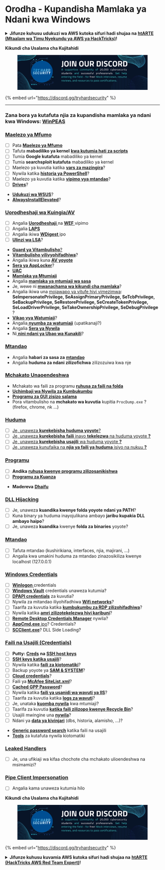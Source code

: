# Orodha - Kupandisha Mamlaka ya Ndani kwa Windows

<details>

<summary><strong>Jifunze kuhusu udukuzi wa AWS kutoka sifuri hadi shujaa na</strong> <a href="https://training.hacktricks.xyz/courses/arte"><strong>htARTE (Mtaalam wa Timu Nyekundu ya AWS ya HackTricks)</strong></a><strong>!</strong></summary>

Njia nyingine za kusaidia HackTricks:

* Ikiwa unataka kuona **kampuni yako ikitangazwa kwenye HackTricks** au **kupakua HackTricks kwa PDF** Angalia [**MIPANGO YA KUJIUNGA**](https://github.com/sponsors/carlospolop)!
* Pata [**bidhaa rasmi za PEASS & HackTricks**](https://peass.creator-spring.com)
* Gundua [**Familia ya PEASS**](https://opensea.io/collection/the-peass-family), mkusanyiko wetu wa [**NFTs**](https://opensea.io/collection/the-peass-family) ya kipekee
* **Jiunge na** 💬 [**Kikundi cha Discord**](https://discord.gg/hRep4RUj7f) au kikundi cha [**telegram**](https://t.me/peass) au **tufuate** kwenye **Twitter** 🐦 [**@carlospolopm**](https://twitter.com/hacktricks_live)**.**
* **Shiriki mbinu zako za udukuzi kwa kuwasilisha PRs kwa** [**HackTricks**](https://github.com/carlospolop/hacktricks) na [**HackTricks Cloud**](https://github.com/carlospolop/hacktricks-cloud) repos za github.

</details>

**Kikundi cha Usalama cha Kujitahidi**

<figure><img src="/.gitbook/assets/telegram-cloud-document-1-5159108904864449420.jpg" alt=""><figcaption></figcaption></figure>

{% embed url="https://discord.gg/tryhardsecurity" %}

***

### **Zana bora ya kutafuta njia za kupandisha mamlaka ya ndani kwa Windows:** [**WinPEAS**](https://github.com/carlospolop/privilege-escalation-awesome-scripts-suite/tree/master/winPEAS)

### [Maelezo ya Mfumo](windows-local-privilege-escalation/#system-info)

* [ ] Pata [**Maelezo ya Mfumo**](windows-local-privilege-escalation/#system-info)
* [ ] Tafuta **mabadiliko ya kernel** [**kwa kutumia hati za scripts**](windows-local-privilege-escalation/#version-exploits)
* [ ] Tumia **Google kutafuta** mabadiliko ya kernel
* [ ] Tumia **searchsploit kutafuta** mabadiliko ya kernel
* [ ] Maelezo ya kuvutia katika [**vars za mazingira**](windows-local-privilege-escalation/#environment)?
* [ ] Nywila katika [**historia ya PowerShell**](windows-local-privilege-escalation/#powershell-history)?
* [ ] Maelezo ya kuvutia katika [**vipimo vya mtandao**](windows-local-privilege-escalation/#internet-settings)?
* [ ] [**Drives**](windows-local-privilege-escalation/#drives)?
* [**Udukuzi wa WSUS**](windows-local-privilege-escalation/#wsus)?
* [**AlwaysInstallElevated**](windows-local-privilege-escalation/#alwaysinstallelevated)?

### [Uorodheshaji wa Kuingia/AV](windows-local-privilege-escalation/#enumeration)

* [ ] Angalia [**Uorodheshaji** ](windows-local-privilege-escalation/#audit-settings)na [**WEF** ](windows-local-privilege-escalation/#wef)vipimo
* [ ] Angalia [**LAPS**](windows-local-privilege-escalation/#laps)
* [ ] Angalia ikiwa [**WDigest** ](windows-local-privilege-escalation/#wdigest)ipo
* [ ] [**Ulinzi wa LSA**](windows-local-privilege-escalation/#lsa-protection)?
* [**Guard ya Vitambulisho**](windows-local-privilege-escalation/#credentials-guard)[?](windows-local-privilege-escalation/#cached-credentials)
* [**Vitambulisho vilivyohifadhiwa**](windows-local-privilege-escalation/#cached-credentials)?
* Angalia ikiwa kuna [**AV yoyote**](windows-av-bypass)
* [**Sera ya AppLocker**](authentication-credentials-uac-and-efs#applocker-policy)?
* [**UAC**](authentication-credentials-uac-and-efs/uac-user-account-control)
* [**Mamlaka ya Mtumiaji**](windows-local-privilege-escalation/#users-and-groups)
* Angalia [**mamlaka ya mtumiaji wa sasa**](windows-local-privilege-escalation/#users-and-groups)
* Je, wewe ni [**mwanachama wa kikundi cha mamlaka**](windows-local-privilege-escalation/#privileged-groups)?
* Angalia ikiwa una [mojawapo ya vitufe hivi vimezimwa](windows-local-privilege-escalation/#token-manipulation): **SeImpersonatePrivilege, SeAssignPrimaryPrivilege, SeTcbPrivilege, SeBackupPrivilege, SeRestorePrivilege, SeCreateTokenPrivilege, SeLoadDriverPrivilege, SeTakeOwnershipPrivilege, SeDebugPrivilege** ?
* [**Vikao vya Watumiaji**](windows-local-privilege-escalation/#logged-users-sessions)?
* Angalia[ **nyumba za watumiaji**](windows-local-privilege-escalation/#home-folders) (upatikanaji?)
* Angalia [**Sera ya Nywila**](windows-local-privilege-escalation/#password-policy)
* Ni[ **nini ndani ya Ubao wa Kunakili**](windows-local-privilege-escalation/#get-the-content-of-the-clipboard)?

### [Mtandao](windows-local-privilege-escalation/#network)

* Angalia **habari za sasa za** [**mtandao**](windows-local-privilege-escalation/#network)
* Angalia **huduma za ndani zilizofichwa** zilizozuiwa kwa nje

### [Mchakato Unaoendeshwa](windows-local-privilege-escalation/#running-processes)

* Mchakato wa faili za programu [**ruhusa za faili na folda**](windows-local-privilege-escalation/#file-and-folder-permissions)
* [**Uchimbaji wa Nywila za Kumbukumbu**](windows-local-privilege-escalation/#memory-password-mining)
* [**Programu za GUI zisizo salama**](windows-local-privilege-escalation/#insecure-gui-apps)
* Pora vitambulisho na **mchakato wa kuvutia** kupitia `ProcDump.exe` ? (firefox, chrome, nk ...)

### [Huduma](windows-local-privilege-escalation/#services)

* [ ] [Je, unaweza **kurekebisha huduma yoyote**?](windows-local-privilege-escalation#permissions)
* [ ] [Je, unaweza **kurekebisha** **faili** inayo **tekelezwa** na huduma yoyote **?**](windows-local-privilege-escalation/#modify-service-binary-path)
* [ ] [Je, unaweza **kurekebisha** **usajili** wa huduma yoyote **?**](windows-local-privilege-escalation/#services-registry-modify-permissions)
* [ ] [Je, unaweza kunufaika na **njia ya faili ya huduma** isiyo na nukuu **?**](windows-local-privilege-escalation/#unquoted-service-paths)

### [**Programu**](windows-local-privilege-escalation/#applications)

* [ ] **Andika** [**ruhusa kwenye programu zilizosanikishwa**](windows-local-privilege-escalation/#write-permissions)
* [ ] [**Programu za Kuanza**](windows-local-privilege-escalation/#run-at-startup)
* **Madereva** [**Dhaifu**](windows-local-privilege-escalation/#drivers)
### [DLL Hijacking](windows-local-privilege-escalation/#path-dll-hijacking)

* [ ] Je, unaweza **kuandika kwenye folda yoyote ndani ya PATH**?
* [ ] Kuna binary ya huduma inayojulikana ambayo **jaribu kupakia DLL ambayo haipo**?
* [ ] Je, unaweza **kuandika** kwenye **folda za binaries** yoyote?

### [Mtandao](windows-local-privilege-escalation/#network)

* [ ] Tafuta mtandao (kushirikiana, interfaces, njia, majirani, ...)
* [ ] Angalia kwa umakini huduma za mtandao zinazosikiliza kwenye localhost (127.0.0.1)

### [Windows Credentials](windows-local-privilege-escalation/#windows-credentials)

* [ ] [**Winlogon** ](windows-local-privilege-escalation/#winlogon-credentials)credentials
* [ ] [**Windows Vault**](windows-local-privilege-escalation/#credentials-manager-windows-vault) credentials unaweza kutumia?
* [ ] [**DPAPI credentials**](windows-local-privilege-escalation/#dpapi) za kuvutia?
* [ ] Nywila za mitandao iliyohifadhiwa [**Wifi networks**](windows-local-privilege-escalation/#wifi)?
* [ ] Taarifa za kuvutia katika [**kumbukumbu za RDP zilizohifadhiwa**](windows-local-privilege-escalation/#saved-rdp-connections)?
* [ ] Nywila katika [**amri zilizotekelezwa hivi karibuni**](windows-local-privilege-escalation/#recently-run-commands)?
* [ ] [**Remote Desktop Credentials Manager**](windows-local-privilege-escalation/#remote-desktop-credential-manager) nywila?
* [ ] [**AppCmd.exe** ipo](windows-local-privilege-escalation/#appcmd-exe)? Credentials?
* [ ] [**SCClient.exe**](windows-local-privilege-escalation/#scclient-sccm)? DLL Side Loading?

### [Faili na Usajili (Credentials)](windows-local-privilege-escalation/#files-and-registry-credentials)

* [ ] **Putty:** [**Creds**](windows-local-privilege-escalation/#putty-creds) **na** [**SSH host keys**](windows-local-privilege-escalation/#putty-ssh-host-keys)
* [ ] [**SSH keys katika usajili**](windows-local-privilege-escalation/#ssh-keys-in-registry)?
* [ ] Nywila katika [**faili za kiotomatiki**](windows-local-privilege-escalation/#unattended-files)?
* [ ] Backup yoyote ya [**SAM & SYSTEM**](windows-local-privilege-escalation/#sam-and-system-backups)?
* [ ] [**Cloud credentials**](windows-local-privilege-escalation/#cloud-credentials)?
* [ ] Faili ya [**McAfee SiteList.xml**](windows-local-privilege-escalation/#mcafee-sitelist.xml)?
* [ ] [**Cached GPP Password**](windows-local-privilege-escalation/#cached-gpp-pasword)?
* [ ] Nywila katika [**faili ya usanidi wa wavuti ya IIS**](windows-local-privilege-escalation/#iis-web-config)?
* [ ] Taarifa za kuvutia katika [**logs za wavuti**](windows-local-privilege-escalation/#logs)?
* [ ] Je, unataka [**kuomba nywila**](windows-local-privilege-escalation/#ask-for-credentials) kwa mtumiaji?
* [ ] Taarifa za kuvutia [**katika faili zilizopo kwenye Recycle Bin**](windows-local-privilege-escalation/#credentials-in-the-recyclebin)?
* [ ] Usajili mwingine una [**nywila**](windows-local-privilege-escalation/#inside-the-registry)?
* [ ] Ndani ya [**data ya kivinjari**](windows-local-privilege-escalation/#browsers-history) (dbs, historia, alamisho, ...)?
* [**Generic password search**](windows-local-privilege-escalation/#generic-password-search-in-files-and-registry) katika faili na usajili
* [**Tools**](windows-local-privilege-escalation/#tools-that-search-for-passwords) za kutafuta nywila kiotomatiki

### [Leaked Handlers](windows-local-privilege-escalation/#leaked-handlers)

* [ ] Je, una ufikiaji wa kifaa chochote cha mchakato ulioendeshwa na msimamizi?

### [Pipe Client Impersonation](windows-local-privilege-escalation/#named-pipe-client-impersonation)

* [ ] Angalia kama unaweza kutumia hilo

**Kikundi cha Usalama cha Kujitahidi**

<figure><img src="/.gitbook/assets/telegram-cloud-document-1-5159108904864449420.jpg" alt=""><figcaption></figcaption></figure>

{% embed url="https://discord.gg/tryhardsecurity" %}

<details>

<summary><strong>Jifunze kuhusu kuvamia AWS kutoka sifuri hadi shujaa na</strong> <a href="https://training.hacktricks.xyz/courses/arte"><strong>htARTE (HackTricks AWS Red Team Expert)</strong></a><strong>!</strong></summary>

Njia nyingine za kusaidia HackTricks:

* Ikiwa unataka kuona **kampuni yako ikitangazwa kwenye HackTricks** au **kupakua HackTricks kwa PDF** Angalia [**MIPANGO YA KUJIUNGA**](https://github.com/sponsors/carlospolop)!
* Pata [**bidhaa rasmi za PEASS & HackTricks**](https://peass.creator-spring.com)
* Gundua [**Familia ya PEASS**](https://opensea.io/collection/the-peass-family), mkusanyiko wetu wa [**NFTs**](https://opensea.io/collection/the-peass-family) ya kipekee
* **Jiunge na** 💬 [**Kikundi cha Discord**](https://discord.gg/hRep4RUj7f) au kikundi cha [**telegram**](https://t.me/peass) au **tufuate** kwenye **Twitter** 🐦 [**@carlospolopm**](https://twitter.com/hacktricks_live)**.**
* **Shiriki mbinu zako za kuvamia kwa kuwasilisha PRs kwa** [**HackTricks**](https://github.com/carlospolop/hacktricks) na [**HackTricks Cloud**](https://github.com/carlospolop/hacktricks-cloud) github repos.

</details>
